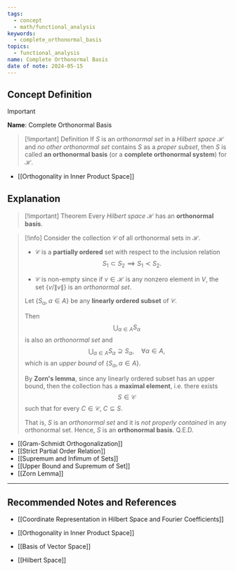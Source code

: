 ```yaml
---
tags:
  - concept
  - math/functional_analysis
keywords:
  - complete_orthonormal_basis
topics:
  - functional_analysis
name: Complete Orthonormal Basis
date of note: 2024-05-15
---
```


## Concept Definition

>[!important]
>**Name**:  Complete Orthonormal Basis

>[!important] Definition
>If $S$ is an *orthonormal set* in a *Hilbert space* $\mathcal{H}$ and *no other orthonormal set* contains $S$ as a *proper subset*, then $S$ is called **an orthonormal basis** (or a **complete orthonormal system**) for $\mathcal{H}$.

- [[Orthogonality in Inner Product Space]]

## Explanation

>[!important] Theorem
>Every *Hilbert space* $\mathcal{H}$ has an **orthonormal basis**.

>[!info]
>Consider the collection $\mathscr{C}$ of all orthonormal sets in $\mathcal{H}$.
>- $\mathscr{C}$ is a **partially ordered** set with respect to the inclusion relation $$S_{1} \subset S_{2} \implies S_{1} \prec S_{2}.$$
>
>- $\mathscr{C}$ is non-empty since if $v\in \mathcal{H}$ is any nonzero element in $V$, the set $\{ v / \lVert v \rVert \}$ is an *orthonormal set*.
>
>Let $\{ S_{\alpha}, \alpha \in A \}$ be any **linearly ordered subset** of $\mathscr{C}$. 
>
>Then $$\bigcup_{\alpha\in A}S_{\alpha}$$ is also an *orthonormal set* and $$\bigcup_{\alpha\in A}S_{\alpha} \supseteq S_{\alpha}, \quad \forall \alpha\in A,$$ which is an *upper bound* of $\{ S_{\alpha}, \alpha \in A \}.$
>
>By **Zorn's lemma**, since any linearly ordered subset has an upper bound, then the collection has a **maximal element**, i.e. there exists $$S \in \mathscr{C}$$ such that for every $C \in \mathscr{C}$, $C \subseteq S.$
>
>That is, $S$ is an *orthonormal set* and it is *not properly contained* in any orthonormal set. Hence, $S$ is an **orthonormal basis**. Q.E.D.

- [[Gram-Schmidt Orthogonalization]]
- [[Strict Partial Order Relation]]
- [[Supremum and Infimum of Sets]]
- [[Upper Bound and Supremum of Set]]
- [[Zorn Lemma]]



-----------
##  Recommended Notes and References

- [[Coordinate Representation in Hilbert Space and Fourier Coefficients]]

- [[Orthogonality in Inner Product Space]]
- [[Basis of Vector Space]]
- [[Hilbert Space]]